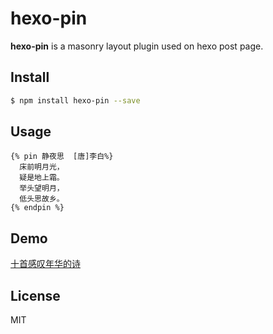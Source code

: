 # hexo-pin

**hexo-pin** is a masonry layout plugin used on hexo post page.

## Install

```bash
$ npm install hexo-pin --save
```

## Usage

```
{% pin 静夜思  [唐]李白%}
  床前明月光，
  疑是地上霜。
  举头望明月，
  低头思故乡。
{% endpin %}
```

## Demo
[十首感叹年华的诗](https://www.cssass.com/2024/07/15/%E5%8D%81%E9%A6%96%E6%84%9F%E5%8F%B9%E5%B9%B4%E5%8D%8E%E7%9A%84%E8%AF%97/)


## License

MIT